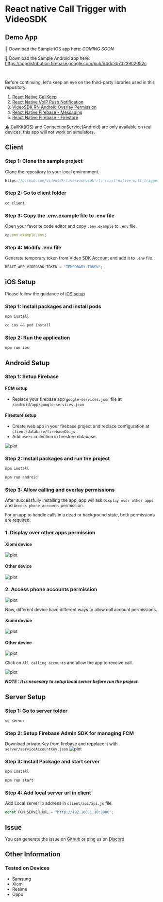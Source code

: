 # React native Call Trigger with VideoSDK

## Demo App

📲 Download the Sample iOS app here: _COMING SOON_

📱 Download the Sample Android app here: https://appdistribution.firebase.google.com/pub/i/4dc3b7d23902052c

<br/>

Before continuing, let's keep an eye on the third-party libraries used in this repository.

1. [React Native CallKeep](https://www.npmjs.com/package/react-native-callkeep)
2. [React Native VoIP Push Notification](https://www.npmjs.com/package/react-native-voip-push-notification)
3. [VideoSDK RN Android Overlay Permission](https://www.npmjs.com/package/videosdk-rn-android-overlay-permission)
4. [React Native Firebase - Messaging](https://rnfirebase.io/messaging/usage)
5. [React Native Firebase - Firestore](https://rnfirebase.io/firestore/usage)

⚠️ CallKit(iOS) and ConnectionService(Android) are only available on real devices, this app will not work on simulators.

## Client

### Step 1: Clone the sample project

Clone the repository to your local environment.

```js
https://github.com/videosdk-live/videosdk-rtc-react-native-call-trigger-example.git
```

### Step 2: Go to client folder

```js
cd client
```

### Step 3: Copy the .env.example file to .env file

Open your favorite code editor and copy `.env.example` to `.env` file.

```js
cp.env.example.env;
```

### Step 4: Modify .env file

Generate temporary token from [Video SDK Account](https://app.videosdk.live/signup) and add it to `.env` file.

```js title=".env"
REACT_APP_VIDEOSDK_TOKEN = "TEMPORARY-TOKEN";
```

## iOS Setup

Please follow the guidance of [iOS setup](./iOS_SETUP.md)

### Step 1: Install packages and install pods

```js
npm install
```

```js
cd ios && pod install
```

### Step 2: Run the application

```js
npm run ios
```

## Android Setup

### Step 1: Setup Firebase

#### FCM setup

- Replace your firebase app `google-services.json` file at `/android/app/google-services.json`

#### Firestore setup

- Create web app in your firebase project and replace configuration at `client/database/firebaseDb.js`
- Add `users` collection in firestore database.

![plot](./public/image-1.png)

### Step 2: Install packages and run the project

```js
npm install
```

```js
npm run android
```

### Step 3: Allow calling and overlay permissions

After successfully installing the app, app will ask `Display over other apps` and `Access phone accounts` permission.

For an app to handle calls in a dead or background state, both permissions are required.

### 1. Display over other apps permission

#### Xiomi device

![plot](./public/xiomi-1.png)

<!-- <p float="left">
  <img src="./public/xiomi-1.png" width="200" />
  <img src="./public/xiomi-1.png" width="200" /> 
</p> -->

#### Other device

![plot](./public/ot-1.png)

### 2. Access phone accounts permission

![plot](./public/ot-2.png)

Now, different device have different ways to allow call account permissions.

#### Xiomi device

![plot](./public/xiomi-2.png)

#### Other device

![plot](./public/ot-3.png)

Click on `All calling accounts` and allow the app to receive call.

![plot](./public/ot-4.png)

_**NOTE : It is necesary to setup local server before run the project.**_

## Server Setup

### Step 1: Go to server folder

```js
cd server
```

### Step 2: Setup Firebase Admin SDK for managing FCM

Download private Key from firebase and repplace it with `server/serviceAccountKey.json`
![plot](./public/image-3.png)

### Step 3: Install Package and start server

```js
npm install
```

```js
npm run start
```

### Step 4: Add local server url in client

Add Local server ip address in `client/api/api.js` file.

```js title="api.js"
const FCM_SERVER_URL = "http://192.168.1.10:9000";
```

## Issue

You can generate the issue on [Github](https://github.com/videosdk-live/videosdk-rtc-react-native-call-trigger-example/issues) or ping us on [Discord](https://discord.gg/bsEukaNhrD)

## Other Information

### Tested on Devices

- Samsung
- Xiomi
- Realme
- Oppo


